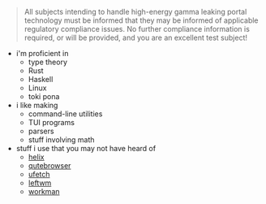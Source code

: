 > All subjects intending to handle high-energy gamma leaking portal technology must be informed that they may be informed of applicable regulatory compliance issues. No further compliance information is required, or will be provided, and you are an excellent test subject!

- i'm proficient in
    - type theory
    - Rust
    - Haskell
    - Linux
    - toki pona
- i like making
    - command-line utilities
    - TUI programs
    - parsers
    - stuff involving math
- stuff i use that you may not have heard of
    - [helix](https://helix-editor.com)
    - [qutebrowser](https://github.com/qutebrowser/qutebrowser)
    - [ufetch](https://gitlab.com/jschx/ufetch)
    - [leftwm](https://github.com/leftwm/leftwm)
    - [workman](https://github.com/workman-layout/Workman)

